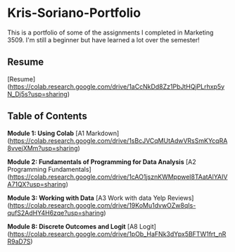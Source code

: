 # Kris-Soriano-Portfolio
This is a portfolio of some of the assignments I completed in Marketing 3509. I'm still a beginner but have learned a lot over the semester! 

## Resume
[Resume] (https://colab.research.google.com/drive/1aCcNkDd8Zz1PbJtHQjPLrhxp5yN_Dj5s?usp=sharing)

## Table of Contents
**Module 1: Using Colab**
[A1 Markdown] (https://colab.research.google.com/drive/1sBcJVCqMUtAdwVRsSmKYcqRA8vvejXMm?usp=sharing)

**Module 2: Fundamentals of Programming for Data Analysis** 
[A2 Programming Fundamentals] (https://colab.research.google.com/drive/1cAO1jsznKWMppwel8TAatAlYAIVA71QX?usp=sharing)

**Module 3: Working with Data**
[A3 Work with data Yelp Reviews] (https://colab.research.google.com/drive/19KoMu1dvwOZw8qIs-qufS2AdHY4H6zqe?usp=sharing)

**Module 8: Discrete Outcomes and Logit**
[A8 Logit] (https://colab.research.google.com/drive/1pOb_HaFNk3dYpx5BFTW1frt_nRR9aD7S)

